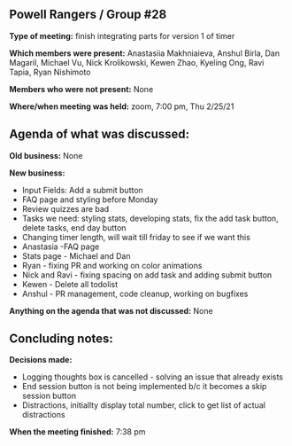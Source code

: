 ## Powell Rangers / Group #28

**Type of meeting:** finish integrating parts for version 1 of timer

**Which members were present:** Anastasiia Makhniaieva, Anshul Birla, Dan Magaril, Michael Vu, Nick Krolikowski, Kewen Zhao, Kyeling Ong, Ravi Tapia, Ryan Nishimoto

**Members who were not present:** None

**Where/when meeting was held:** zoom, 7:00 pm, Thu 2/25/21


## Agenda of what was discussed:

**Old business:** None

**New business:** 
+ Input Fields: Add a submit button 
+ FAQ page and styling before Monday 
+ Review quizzes are bad 
+ Tasks we need: styling stats, developing stats, fix the add task button, delete tasks, end day button
+ Changing timer length, will wait till friday to see if we want this 
+ Anastasia -FAQ page 
+ Stats page -  Michael and Dan 
+ Ryan - fixing PR and working on color animations 
+ Nick and Ravi - fixing spacing on add task and adding submit button 
+ Kewen - Delete all todolist 
+ Anshul - PR management, code cleanup, working on bugfixes

**Anything on the agenda that was not discussed:**  None


## Concluding notes:

**Decisions made:** 
+ Logging thoughts box is cancelled - solving an issue that already exists 
+ End session button is not being implemented b/c it becomes a skip session button
+ Distractions, initiallty display total number, click to get list of actual distractions 

**When the meeting finished:** 7:38 pm
